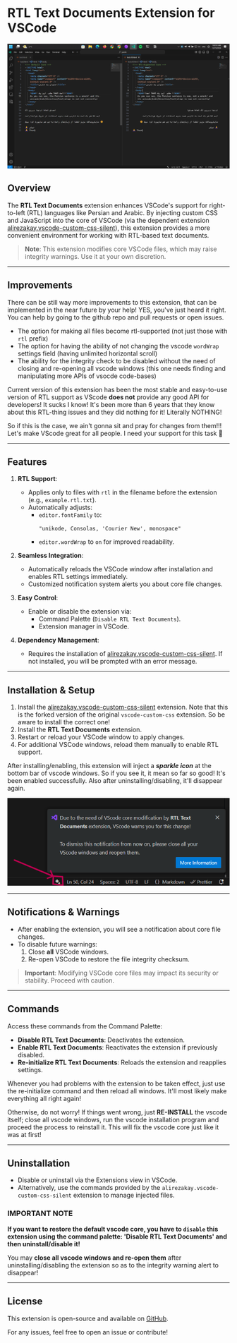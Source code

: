 # RTL Text Documents Extension for VSCode

![screen-shot](ss0.png)

## Overview

The **RTL Text Documents** extension enhances VSCode's support for right-to-left (RTL) languages like Persian and Arabic. By injecting custom CSS and JavaScript into the core of VSCode (via the dependent extension [alirezakay.vscode-custom-css-silent](https://marketplace.visualstudio.com/items?itemName=alirezakay.vscode-custom-css-silent)), this extension provides a more convenient environment for working with RTL-based text documents.

> **Note**: This extension modifies core VSCode files, which may raise integrity warnings. Use it at your own discretion.

---

## Improvements

There can be still way more improvements to this extension, that can be implemented in the near future by your help! YES, you've just heard it right. You can help by going to the github repo and pull requests or open issues.

- The option for making all files become rtl-supported (not just those with `rtl` prefix)
- The option for having the ability of not changing the vscode `wordWrap` settings field (having unlimited horizontal scroll)
- The ability for the integrity check to be disabled without the need of closing and re-opening all vscode windows (this one needs finding and manipulating more APIs of vsocde code-bases)

Current version of this extension has been the most stable and easy-to-use version of RTL support as VScode **does not** provide any good API for developers! It sucks I know! It's been more than 6 years that they know about this RTL-thing issues and they did nothing for it! Literally NOTHING!

So if this is the case, we ain't gonna sit and pray for changes from them!!! Let's make VScode great for all people. I need your support for this task 🙂

---

## Features

1. **RTL Support**:
   - Applies only to files with `rtl` in the filename before the extension (e.g., `example.rtl.txt`).
   - Automatically adjusts:
     - `editor.fontFamily` to:
       ```
       "unikode, Consolas, 'Courier New', monospace"
       ```
     - `editor.wordWrap` to `on` for improved readability.

2. **Seamless Integration**:
   - Automatically reloads the VSCode window after installation and enables RTL settings immediately.
   - Customized notification system alerts you about core file changes.

3. **Easy Control**:
   - Enable or disable the extension via:
     - Command Palette (`Disable RTL Text Documents`).
     - Extension manager in VSCode.

4. **Dependency Management**:
   - Requires the installation of [alirezakay.vscode-custom-css-silent](https://marketplace.visualstudio.com/items?itemName=alirezakay.vscode-custom-css-silent). If not installed, you will be prompted with an error message.

---

## Installation & Setup

1. Install the [alirezakay.vscode-custom-css-silent](https://marketplace.visualstudio.com/items?itemName=alirezakay.vscode-custom-css-silent) extension. Note that this is the forked version of the original `vscode-custom-css` extension. So be aware to install the correct one!
2. Install the **RTL Text Documents** extension.
3. Restart or reload your VSCode window to apply changes.
4. For additional VSCode windows, reload them manually to enable RTL support.

After installing/enabling, this extension will inject a ***sparkle icon*** at the bottom bar of vscode windows. So if you see it, it mean so far so good! It's been enabled successfully. Also after uninstalling/disabling, it'll disappear again.

![screen-shot](ss1.png)

---

## Notifications & Warnings

- After enabling the extension, you will see a notification about core file changes.
- To disable future warnings:
  1. Close **all** VSCode windows.
  2. Re-open VSCode to restore the file integrity checksum.

> **Important**: Modifying VSCode core files may impact its security or stability. Proceed with caution.

---

## Commands

Access these commands from the Command Palette:

- **Disable RTL Text Documents**: Deactivates the extension.
- **Enable RTL Text Documents**: Reactivates the extension if previously disabled.
- **Re-initialize RTL Text Documents**: Reloads the extension and reapplies settings.

Whenever you had problems with the extension to be taken effect, just use the re-initialize command and then reload all windows. It'll most likely make everything all right again!

Otherwise, do not worry! If things went wrong, just **RE-INSTALL** the vscode itself; close all vscode windows, run the vscode installation program and proceed the process to reinstall it. This will fix the vscode core just like it was at first!

---

## Uninstallation
- Disable or uninstall via the Extensions view in VSCode.
- Alternatively, use the commands provided by the `alirezakay.vscode-custom-css-silent` extension to manage injected files.


### IMPORTANT NOTE

**If you want to restore the default vscode core, you have to `disable` this extension using the command palette: 'Disable RTL Text Documents' and then uninstall/disable it!**

You may **close all vscode windows and re-open them** after uninstalling/disabling the extension so as to the integrity warning alert to disappear!

---

## License
This extension is open-source and available on [GitHub](https://github.com/alirezakay/vscode-rtl-text-documents).

For any issues, feel free to open an issue or contribute!

